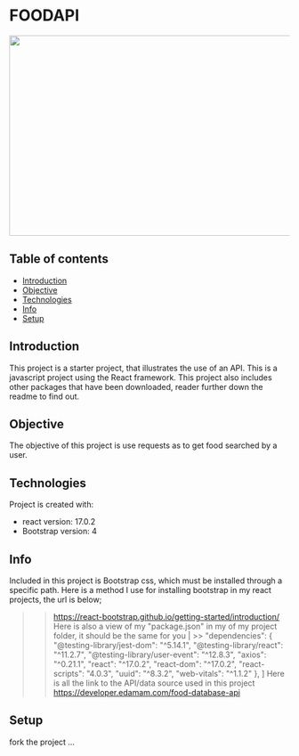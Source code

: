 
# FOODAPI

<img src="https://user-images.githubusercontent.com/53315778/126880597-ec6c1fad-29e1-4298-8707-5b888d8b00b1.png" height=360 width=580/>

## Table of contents
* [Introduction](#Introduction)
* [Objective](Objective)
* [Technologies](#technologies)
* [Info](Info)
* [Setup](#setup)

## Introduction
This project is a starter project, that illustrates the use of an API. This is a javascript project using the React framework. This project also includes other packages that have been downloaded, reader further down the readme to find out.

## Objective
The objective of this project is use requests as to get food searched by a user.

## Technologies
Project is created with:
* react version: 17.0.2
* Bootstrap version: 4


## Info
Included in this project is Bootstrap css, which must be installed through a specific path. Here is a method I use for installing bootstrap in my react projects, the url is below;
>> https://react-bootstrap.github.io/getting-started/introduction/
Here is also a view of my "package.json" in my of my project folder, it should be the same for you 
| >>  "dependencies": {
    "@testing-library/jest-dom": "^5.14.1",
    "@testing-library/react": "^11.2.7",
    "@testing-library/user-event": "^12.8.3",
    "axios": "^0.21.1",
    "react": "^17.0.2",
    "react-dom": "^17.0.2",
    "react-scripts": "4.0.3",
    "uuid": "^8.3.2",
    "web-vitals": "^1.1.2"
  },
 ]
Here is all the link to the API/data source used in this project
>> https://developer.edamam.com/food-database-api

## Setup
fork the project ...

